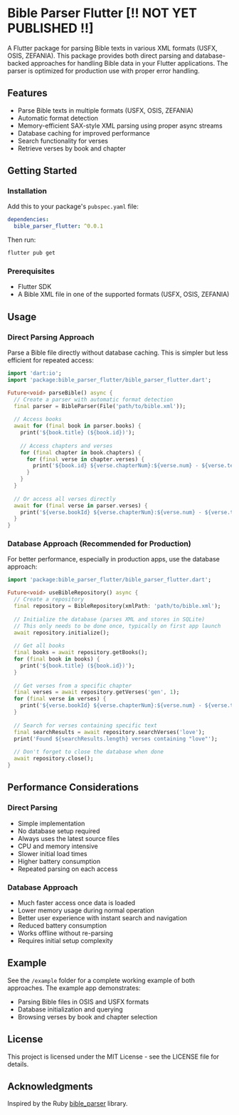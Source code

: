 # Bible Parser Flutter [!! NOT YET PUBLISHED !!]

A Flutter package for parsing Bible texts in various XML formats (USFX, OSIS, ZEFANIA). This package provides both direct parsing and database-backed approaches for handling Bible data in your Flutter applications. The parser is optimized for production use with proper error handling.

## Features

- Parse Bible texts in multiple formats (USFX, OSIS, ZEFANIA)
- Automatic format detection
- Memory-efficient SAX-style XML parsing using proper async streams
- Database caching for improved performance
- Search functionality for verses
- Retrieve verses by book and chapter

## Getting Started

### Installation

Add this to your package's `pubspec.yaml` file:

```yaml
dependencies:
  bible_parser_flutter: ^0.0.1
```

Then run:

```bash
flutter pub get
```

### Prerequisites

- Flutter SDK
- A Bible XML file in one of the supported formats (USFX, OSIS, ZEFANIA)

## Usage

### Direct Parsing Approach

Parse a Bible file directly without database caching. This is simpler but less efficient for repeated access:

```dart
import 'dart:io';
import 'package:bible_parser_flutter/bible_parser_flutter.dart';

Future<void> parseBible() async {
  // Create a parser with automatic format detection
  final parser = BibleParser(File('path/to/bible.xml'));
  
  // Access books
  await for (final book in parser.books) {
    print('${book.title} (${book.id})');
    
    // Access chapters and verses
    for (final chapter in book.chapters) {
      for (final verse in chapter.verses) {
        print('${book.id} ${verse.chapterNum}:${verse.num} - ${verse.text}');
      }
    }
  }
  
  // Or access all verses directly
  await for (final verse in parser.verses) {
    print('${verse.bookId} ${verse.chapterNum}:${verse.num} - ${verse.text}');
  }
}
```

### Database Approach (Recommended for Production)

For better performance, especially in production apps, use the database approach:

```dart
import 'package:bible_parser_flutter/bible_parser_flutter.dart';

Future<void> useBibleRepository() async {
  // Create a repository
  final repository = BibleRepository(xmlPath: 'path/to/bible.xml');
  
  // Initialize the database (parses XML and stores in SQLite)
  // This only needs to be done once, typically on first app launch
  await repository.initialize();
  
  // Get all books
  final books = await repository.getBooks();
  for (final book in books) {
    print('${book.title} (${book.id})');
  }
  
  // Get verses from a specific chapter
  final verses = await repository.getVerses('gen', 1);
  for (final verse in verses) {
    print('${verse.bookId} ${verse.chapterNum}:${verse.num} - ${verse.text}');
  }
  
  // Search for verses containing specific text
  final searchResults = await repository.searchVerses('love');
  print('Found ${searchResults.length} verses containing "love"');
  
  // Don't forget to close the database when done
  await repository.close();
}
```

## Performance Considerations

### Direct Parsing

- Simple implementation
- No database setup required
- Always uses the latest source files
- CPU and memory intensive
- Slower initial load times
- Higher battery consumption
- Repeated parsing on each access

### Database Approach

- Much faster access once data is loaded
- Lower memory usage during normal operation
- Better user experience with instant search and navigation
- Reduced battery consumption
- Works offline without re-parsing
- Requires initial setup complexity

## Example

See the `/example` folder for a complete working example of both approaches. The example app demonstrates:

- Parsing Bible files in OSIS and USFX formats
- Database initialization and querying
- Browsing verses by book and chapter selection

## License

This project is licensed under the MIT License - see the LICENSE file for details.

## Acknowledgments

Inspired by the Ruby [bible_parser](https://github.com/seven1m/bible_parser) library.
